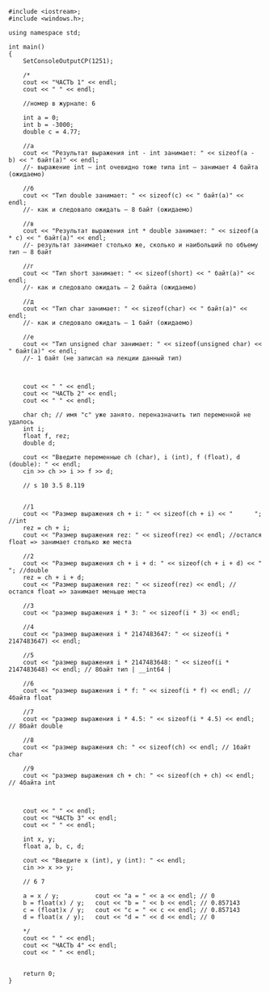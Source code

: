 
	#include <iostream>;
	#include <windows.h>;
	
	using namespace std;
	
	int main()
	{
		SetConsoleOutputCP(1251);
		
		/*
		cout << "ЧАСТЬ 1" << endl;
		cout << " " << endl;
	
		//номер в журнале: 6
	
		int a = 0;
		int b = -3000;
		double c = 4.77;
	
		//a
		cout << "Результат выражения int - int занимает: " << sizeof(a - b) << " байт(а)" << endl;
		//- выражение int – int очевидно тоже типа int – занимает 4 байта (ожидаемо)
	
		//б
		cout << "Тип double занимает: " << sizeof(c) << " байт(а)" << endl;
		//- как и следовало ожидать – 8 байт (ожидаемо)
	
		//в
		cout << "Результат выражения int * double занимает: " << sizeof(a * c) << " байт(а)" << endl;
		//- результат занимает столько же, сколько и наибольший по объему тип – 8 байт
	
		//г
		cout << "Тип short занимает: " << sizeof(short) << " байт(а)" << endl;
		//- как и следовало ожидать – 2 байта (ожидаемо)
	
		//д
		cout << "Тип char занимает: " << sizeof(char) << " байт(а)" << endl;
		//- как и следовало ожидать – 1 байт (ожидаемо)
	
		//е
		cout << "Тип unsigned char занимает: " << sizeof(unsigned char) << " байт(а)" << endl;
		//- 1 байт (не записал на лекции данный тип)
	
	
		
		cout << " " << endl;
		cout << "ЧАСТЬ 2" << endl;
		cout << " " << endl;
	
		char ch; // имя "с" уже занято. переназначить тип переменной не удалось
		int i;
		float f, rez;
		double d;
	
		cout << "Введите переменные ch (char), i (int), f (float), d (double): " << endl;
		cin >> ch >> i >> f >> d;
	
		// s 10 3.5 8.119
	
	
		//1
		cout << "Размер выражения ch + i: " << sizeof(ch + i) << "		"; //int
		rez = ch + i;
		cout << "Размер выражения rez: " << sizeof(rez) << endl; //остался float => занимает столько же места
	
		//2
		cout << "Размер выражения ch + i + d: " << sizeof(ch + i + d) << "		"; //double
		rez = ch + i + d;
		cout << "Размер выражения rez: " << sizeof(rez) << endl; // остался float => занимает меньше места
	
		//3
		cout << "размер выражения i * 3: " << sizeof(i * 3) << endl;
	
		//4
		cout << "размер выражения i * 2147483647: " << sizeof(i * 2147483647) << endl;
	
		//5
		cout << "размер выражения i * 2147483648: " << sizeof(i * 2147483648) << endl; // 8байт тип | __int64 |
	
		//6
		cout << "размер выражения i * f: " << sizeof(i * f) << endl; // 4байта float
	
		//7
		cout << "размер выражения i * 4.5: " << sizeof(i * 4.5) << endl; // 8байт double
	
		//8
		cout << "размер выражения ch: " << sizeof(ch) << endl; // 1байт char
	
		//9
		cout << "размер выражения ch + ch: " << sizeof(ch + ch) << endl; // 4байта int
	
		 
		 
		cout << " " << endl;
		cout << "ЧАСТЬ 3" << endl;
		cout << " " << endl;
	
		int x, y;
		float a, b, c, d;
	
		cout << "Введите x (int), y (int): " << endl;
		cin >> x >> y;
	
		// 6 7
	
		a = x / y;			cout << "a = " << a << endl; // 0
		b = float(x) / y;	cout << "b = " << b << endl; // 0.857143
		c = (float)x / y;	cout << "c = " << c << endl; // 0.857143
		d = float(x / y);   cout << "d = " << d << endl; // 0
	
		*/
		cout << " " << endl;
		cout << "ЧАСТЬ 4" << endl;
		cout << " " << endl;
	
	
		return 0;
	}
